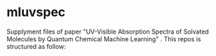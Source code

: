 # mluvspec
Supplyment files of paper "UV-Visible Absorption Spectra of Solvated Molecules by Quantum Chemical Machine Learning" . This repos is structured as follow:
